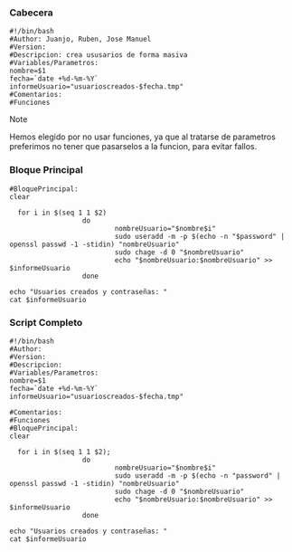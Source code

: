 ### Cabecera
````
#!/bin/bash
#Author: Juanjo, Ruben, Jose Manuel
#Version:
#Descripcion: crea ususarios de forma masiva
#Variables/Parametros:
nombre=$1
fecha=`date +%d-%m-%Y`
informeUsuario="usuarioscreados-$fecha.tmp"
#Comentarios:
#Funciones
````
> [!NOTE]
> Hemos elegido por no usar funciones, ya que al tratarse de parametros preferimos no tener que pasarselos a la funcion, para evitar fallos.

### Bloque Principal 
````
#BloquePrincipal:
clear 

  for i in $(seq 1 1 $2)
                  do
                          nombreUsuario="$nombre$i"
                          sudo useradd -m -p $(echo -n "$password" | openssl passwd -1 -stidin) "nombreUsuario"
                          sudo chage -d 0 "$nombreUsuario"
                          echo "$nombreUsuario:$nombreUsuario" >> $informeUsuario
                  done

echo "Usuarios creados y contraseñas: "
cat $informeUsuario
````
### Script Completo
````
#!/bin/bash
#Author: 
#Version:
#Descripcion: 
#Variables/Parametros:
nombre=$1
fecha=`date +%d-%m-%Y`
informeUsuario="usuarioscreados-$fecha.tmp"

#Comentarios:
#Funciones
#BloquePrincipal:
clear 

  for i in $(seq 1 1 $2);
                  do
                          nombreUsuario="$nombre$i"
                          sudo useradd -m -p $(echo -n "password" | openssl passwd -1 -stidin) "nombreUsuario"
                          sudo chage -d 0 "$nombreUsuario"
                          echo "$nombreUsuario:$nombreUsuario" >> $informeUsuario
                  done

echo "Usuarios creados y contraseñas: "
cat $informeUsuario
````
